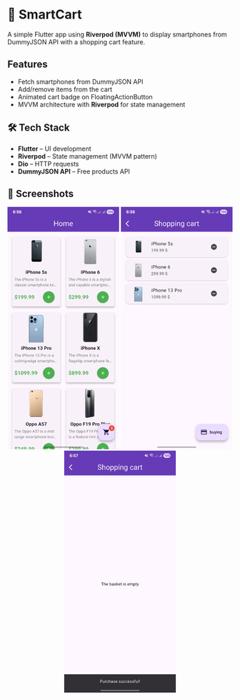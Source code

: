 # 📱 SmartCart

A simple Flutter app using **Riverpod (MVVM)** to display smartphones from DummyJSON API with a shopping cart feature.

## Features
- Fetch smartphones from DummyJSON API
- Add/remove items from the cart
- Animated cart badge on FloatingActionButton
- MVVM architecture with **Riverpod** for state management

## 🛠 Tech Stack
- **Flutter** – UI development
- **Riverpod** – State management (MVVM pattern)
- **Dio** – HTTP requests
- **DummyJSON API** – Free products API

## 📸 Screenshots

<p align="center">
  <img src="screenshots/screenshot_home.png" width="250"/>
  <img src="screenshots/screenshot_cart_items.png" width="250"/>
  <img src="screenshots/screenshot_cart_empty.png" width="250"/>
</p>
